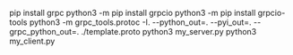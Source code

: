 pip install grpc
python3 -m pip install grpcio
python3 -m pip install grpcio-tools
python3 -m grpc_tools.protoc -I. --python_out=. --pyi_out=. --grpc_python_out=. ./template.proto
python3 my_server.py
python3 my_client.py